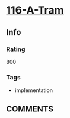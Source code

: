 # [116-A-Tram](https://codeforces.com/problemset/problem/116/A)

## Info

### Rating

800

### Tags

- implementation

## __COMMENTS__

> 

